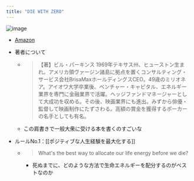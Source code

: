 ```yaml
---
title: "DIE WITH ZERO"
---
```


![image](https://gyazo.com/399921003b0c36f106c9a25d8b4a4514/thumb/1000)
- [Amazon](https://amzn.to/3phlKK5)
- 著者について
    - > 【著】ビル・パーキンス 1969年テキサス州、ヒューストン生まれ。アメリカ領ヴァージン諸島に拠点を置くコンサルティング・サービス会社BrisaMaxホールディングスCEO。49歳のミリオネア。アイオワ大学卒業後、ベンチャー・キャピタル、エネルギー業界を専門に金融業界で活躍。ヘッジファンドマネージャーとして大成功を収める。その後、映画業界にも進出。みずから俳優・監督して映画制作にたずさわる。高額の賞金を獲得するポーカーの名手としても有名。
    - この肩書きで一般大衆に受ける本を書くのすごいな

- ルールNo.1：[[ポジティブな人生経験を最大化する]]
    - > What's the best way to allocate our life energy before we die?
        - 死ぬまでに、どのような方法で生命エネルギーを配分するのがベストなのか
